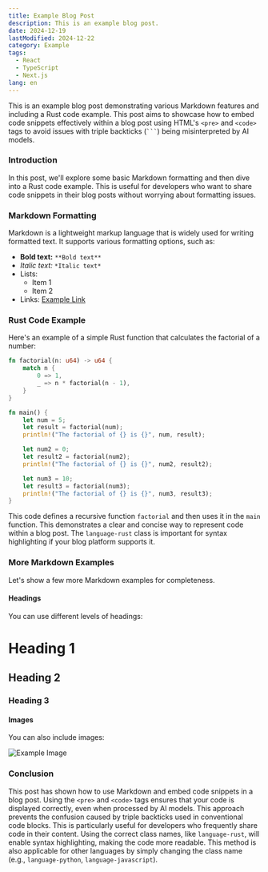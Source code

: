 ```yaml
---
title: Example Blog Post
description: This is an example blog post.
date: 2024-12-19
lastModified: 2024-12-22
category: Example
tags:
  - React
  - TypeScript
  - Next.js
lang: en
---
```


This is an example blog post demonstrating various Markdown features and including a Rust code example. This post aims to showcase how to embed code snippets effectively within a blog post using HTML's `<pre>` and `<code>` tags to avoid issues with triple backticks (` ``` `) being misinterpreted by AI models.

### Introduction

In this post, we'll explore some basic Markdown formatting and then dive into a Rust code example. This is useful for developers who want to share code snippets in their blog posts without worrying about formatting issues.

### Markdown Formatting

Markdown is a lightweight markup language that is widely used for writing formatted text. It supports various formatting options, such as:

*   **Bold text:** `**Bold text**`
*   *Italic text:* `*Italic text*`
*   Lists:
    *   Item 1
    *   Item 2
*   Links: [Example Link](https://www.example.com)

### Rust Code Example

Here's an example of a simple Rust function that calculates the factorial of a number:

```rust
fn factorial(n: u64) -> u64 {
    match n {
        0 => 1,
        _ => n * factorial(n - 1),
    }
}

fn main() {
    let num = 5;
    let result = factorial(num);
    println!("The factorial of {} is {}", num, result);

    let num2 = 0;
    let result2 = factorial(num2);
    println!("The factorial of {} is {}", num2, result2);

    let num3 = 10;
    let result3 = factorial(num3);
    println!("The factorial of {} is {}", num3, result3);
}
```

This code defines a recursive function `factorial` and then uses it in the `main` function. This demonstrates a clear and concise way to represent code within a blog post. The `language-rust` class is important for syntax highlighting if your blog platform supports it.

### More Markdown Examples

Let's show a few more Markdown examples for completeness.

#### Headings

You can use different levels of headings:

# Heading 1
## Heading 2
### Heading 3

#### Images

You can also include images:

![Example Image](https://via.placeholder.com/150)

### Conclusion

This post has shown how to use Markdown and embed code snippets in a blog post. Using the `<pre>` and `<code>` tags ensures that your code is displayed correctly, even when processed by AI models. This approach prevents the confusion caused by triple backticks used in conventional code blocks. This is particularly useful for developers who frequently share code in their content. Using the correct class names, like `language-rust`, will enable syntax highlighting, making the code more readable. This method is also applicable for other languages by simply changing the class name (e.g., `language-python`, `language-javascript`).
